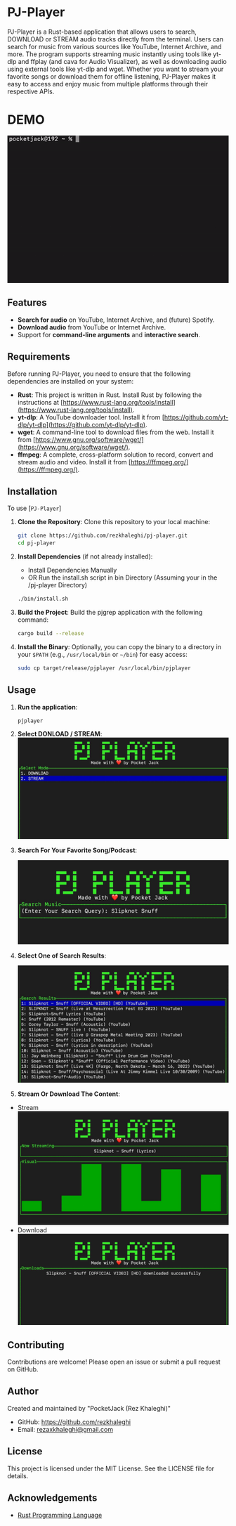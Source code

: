 # PJ-Player

PJ-Player is a Rust-based application that allows users to search, DOWNLOAD or STREAM audio tracks directly from the terminal. Users can search for music from various sources like YouTube, Internet Archive, and more. The program supports streaming music instantly using tools like yt-dlp and ffplay (and cava for Audio Visualizer), as well as downloading audio using external tools like yt-dlp and wget. Whether you want to stream your favorite songs or download them for offline listening, PJ-Player makes it easy to access and enjoy music from multiple platforms through their respective APIs.

# DEMO

![Project Demo](/demos/demo.gif)

## Features

- **Search for audio** on YouTube, Internet Archive, and (future) Spotify.
- **Download audio** from YouTube or Internet Archive.
- Support for **command-line arguments** and **interactive search**.

## Requirements

Before running PJ-Player, you need to ensure that the following dependencies are installed on your system:

- **Rust**: This project is written in Rust. Install Rust by following the instructions at [https://www.rust-lang.org/tools/install](https://www.rust-lang.org/tools/install).
- **yt-dlp**: A YouTube downloader tool. Install it from [https://github.com/yt-dlp/yt-dlp](https://github.com/yt-dlp/yt-dlp).
- **wget**: A command-line tool to download files from the web. Install it from [https://www.gnu.org/software/wget/](https://www.gnu.org/software/wget/).
- **ffmpeg**: A complete, cross-platform solution to record, convert and stream audio and video. Install it from [https://ffmpeg.org/](https://ffmpeg.org/).

## Installation

To use [`PJ-Player`]

1. **Clone the Repository**:
   Clone this repository to your local machine:

   ```sh
   git clone https://github.com/rezkhaleghi/pj-player.git
   cd pj-player
   ```

2. **Install Dependencies** (if not already installed):

   - Install Dependencies Manually
   - OR Run the install.sh script in bin Directory
     (Assuming your in the /pj-player Directory)

   ```sh
   ./bin/install.sh
   ```

3. **Build the Project**:
   Build the pjgrep application with the following command:

   ```sh
   cargo build --release
   ```

4. **Install the Binary**:
   Optionally, you can copy the binary to a directory in your `$PATH` (e.g., `/usr/local/bin` or `~/bin`) for easy access:

   ```sh
   sudo cp target/release/pjplayer /usr/local/bin/pjplayer
   ```

## Usage

1. **Run the application**:

   ```sh
   pjplayer
   ```

2. **Select DONLOAD / STREAM**:
   ![Project Demo](/demos/1-select-mode.jpeg)

3. **Search For Your Favorite Song/Podcast**:

   ![Project Demo](/demos/2-search.jpeg)

4. **Select One of Search Results**:

   ![Project Demo](/demos/3-select.jpeg)

5. **Stream Or Download The Content**:
- Stream
   ![Project Demo](/demos/4-stream.jpeg)
- Download
   ![Project Demo](/demos/5-dl.jpeg)

## Contributing

Contributions are welcome! Please open an issue or submit a pull request on GitHub.

## Author

Created and maintained by "PocketJack (Rez Khaleghi)"

- GitHub: https://github.com/rezkhaleghi
- Email: rezaxkhaleghi@gmail.com

## License

This project is licensed under the MIT License. See the LICENSE file for details.

## Acknowledgements

- [Rust Programming Language](https://www.rust-lang.org/)

